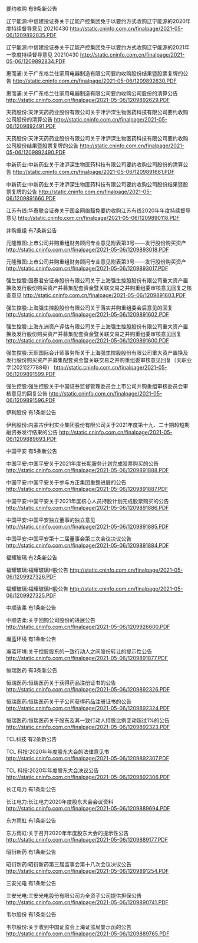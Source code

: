 要约收购 有9条新公告 

辽宁能源:中信建投证券关于辽能产控集团免于以要约方式收购辽宁能源的2020年度持续督导意见 20210430 http://static.cninfo.com.cn/finalpage/2021-05-06/1209892835.PDF 

辽宁能源:中信建投证券关于辽能产控集团免于以要约方式收购辽宁能源的2021年一季度持续督导意见 20210430 http://static.cninfo.com.cn/finalpage/2021-05-06/1209892834.PDF 

惠而浦:关于广东格兰仕家用电器制造有限公司要约收购股份结果暨股票复牌的公告 http://static.cninfo.com.cn/finalpage/2021-05-06/1209892630.PDF 

惠而浦:关于广东格兰仕家用电器制造有限公司要约收购公司股份的清算公告 http://static.cninfo.com.cn/finalpage/2021-05-06/1209892629.PDF 

天药股份:天津天药药业股份有限公司关于津沪深生物医药科技有限公司要约收购公司股份的清算公告 http://static.cninfo.com.cn/finalpage/2021-05-06/1209892491.PDF 

天药股份:天津天药药业股份有限公司关于津沪深生物医药科技有限公司要约收购公司股份结果暨股票复牌的公告 http://static.cninfo.com.cn/finalpage/2021-05-06/1209892490.PDF 

中新药业:中新药业关于津沪深生物医药科技有限公司要约收购公司股份的清算公告 http://static.cninfo.com.cn/finalpage/2021-05-06/1209891661.PDF 

中新药业:中新药业关于津沪深生物医药科技有限公司要约收购公司股份结果暨股票复牌的公告 http://static.cninfo.com.cn/finalpage/2021-05-06/1209891660.PDF 

江苏有线:华泰联合证券关于国金网络豁免要约收购江苏有线2020年年度持续督导意见 http://static.cninfo.com.cn/finalpage/2021-05-06/1209890118.PDF 

并购重组 有7条新公告 

元隆雅图:上市公司并购重组财务顾问专业意见附表第3号——发行股份购买资产 http://static.cninfo.com.cn/finalpage/2021-05-06/1209893018.PDF 

元隆雅图:上市公司并购重组财务顾问专业意见附表第3号——发行股份购买资产 http://static.cninfo.com.cn/finalpage/2021-05-06/1209893017.PDF 

强生控股:国泰君安证券股份有限公司关于上海强生控股股份有限公司重大资产置换及发行股份购买资产并募集配套资金暨关联交易之并购重组委审核意见回复之核查意见 http://static.cninfo.com.cn/finalpage/2021-05-06/1209891603.PDF 

强生控股:上海强生控股股份有限公司关于落实并购重组委会后意见的回复 http://static.cninfo.com.cn/finalpage/2021-05-06/1209891602.PDF 

强生控股:上海东洲资产评估有限公司关于上海强生控股股份有限公司重大资产置换及发行股份购买资产并募集配套资金暨关联交易之并购重组委审核意见回复 http://static.cninfo.com.cn/finalpage/2021-05-06/1209891600.PDF 

强生控股:天职国际会计师事务所关于上海强生控股股份有限公司重大资产置换及发行股份购买资产并募集配套资金暨关联交易之并购重组委审核意见回复（天职业字[2021]27788号） http://static.cninfo.com.cn/finalpage/2021-05-06/1209891599.PDF 

强生控股:强生控股关于中国证券监督管理委员会上市公司并购重组审核委员会审核意见的回复公告 http://static.cninfo.com.cn/finalpage/2021-05-06/1209891596.PDF 

伊利股份 有1条新公告 

伊利股份:内蒙古伊利实业集团股份有限公司关于2021年度第十九、二十期超短期融资券发行结果的公告 http://static.cninfo.com.cn/finalpage/2021-05-06/1209889693.PDF 

中国平安 有5条新公告 

中国平安:中国平安关于2021年度长期服务计划完成股票购买的公告 http://static.cninfo.com.cn/finalpage/2021-05-06/1209891888.PDF 

中国平安:中国平安关于参与方正集团重整进展的公告 http://static.cninfo.com.cn/finalpage/2021-05-06/1209891887.PDF 

中国平安:中国平安关于2021年度核心人员持股计划完成股票购买的公告 http://static.cninfo.com.cn/finalpage/2021-05-06/1209891886.PDF 

中国平安:中国平安独立董事的独立意见 http://static.cninfo.com.cn/finalpage/2021-05-06/1209891885.PDF 

中国平安:中国平安第十二届董事会第三次会议决议公告 http://static.cninfo.com.cn/finalpage/2021-05-06/1209891884.PDF 

福耀玻璃 有2条新公告 

福耀玻璃:福耀玻璃H股公告 http://static.cninfo.com.cn/finalpage/2021-05-06/1209927326.PDF 

福耀玻璃:福耀玻璃H股公告 http://static.cninfo.com.cn/finalpage/2021-05-06/1209927325.PDF 

中顺洁柔 有1条新公告 

中顺洁柔:关于回购公司股份的进展公告 http://static.cninfo.com.cn/finalpage/2021-05-06/1209926600.PDF 

瀚蓝环境 有1条新公告 

瀚蓝环境:关于控股股东的一致行动人之间股份转让的提示性公告 http://static.cninfo.com.cn/finalpage/2021-05-06/1209891877.PDF 

恒瑞医药 有3条新公告 

恒瑞医药:恒瑞医药关于获得药品注册证书的公告 http://static.cninfo.com.cn/finalpage/2021-05-06/1209892326.PDF 

恒瑞医药:恒瑞医药关于子公司获得药品注册证书的公告 http://static.cninfo.com.cn/finalpage/2021-05-06/1209892324.PDF 

恒瑞医药:恒瑞医药关于股东及其一致行动人持股比例变动超过1%的公告 http://static.cninfo.com.cn/finalpage/2021-05-06/1209892323.PDF 

TCL科技 有2条新公告 

TCL 科技:2020年年度股东大会的法律意见书 http://static.cninfo.com.cn/finalpage/2021-05-06/1209892307.PDF 

TCL 科技:2020年年度股东大会决议公告 http://static.cninfo.com.cn/finalpage/2021-05-06/1209892306.PDF 

长江电力 有1条新公告 

长江电力:长江电力2020年度股东大会会议资料 http://static.cninfo.com.cn/finalpage/2021-05-06/1209889694.PDF 

东方雨虹 有1条新公告 

东方雨虹:关于召开2020年年度股东大会的提示性公告 http://static.cninfo.com.cn/finalpage/2021-05-06/1209889177.PDF 

昭衍新药 有1条新公告 

昭衍新药:昭衍新药第三届监事会第十八次会议决议公告 http://static.cninfo.com.cn/finalpage/2021-05-06/1209891254.PDF 

三安光电 有1条新公告 

三安光电:三安光电股份有限公司为全资子公司提供担保公告 http://static.cninfo.com.cn/finalpage/2021-05-06/1209890741.PDF 

韦尔股份 有1条新公告 

韦尔股份:关于收到中国证监会上海证监局警示函的公告 http://static.cninfo.com.cn/finalpage/2021-05-06/1209889765.PDF 

